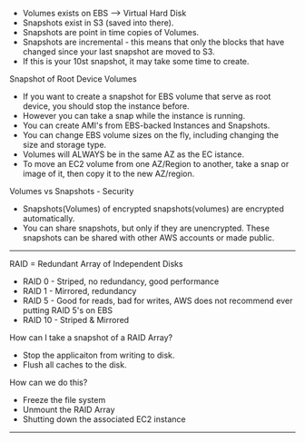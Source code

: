 - Volumes exists on EBS --> Virtual Hard Disk 
- Snapshots exist in S3 (saved into there). 
- Snapshots are point in time copies of Volumes. 
- Snapshots are incremental - this means that only the blocks that have changed since your last snapshot are moved to S3. 
- If this is your 10st snapshot, it may take some time to create.

Snapshot of Root Device Volumes

- If you want to create a snapshot for EBS volume that serve as root device, you should stop the instance before. 
- However you can take a snap while the instance is running. 
- You can create AMI's from EBS-backed Instances and Snapshots. 
- You can change EBS volume sizes on the fly, including changing the size and storage type. 
- Volumes will ALWAYS be in the same AZ as the EC istance. 
- To move an EC2 volume from one AZ/Region to another, take a snap or image of it, then copy it to the new AZ/region. 

Volumes vs Snapshots - Security

- Snapshots(Volumes) of encrypted snapshots(volumes) are encrypted automatically. 
- You can share snapshots, but only if they are unencrypted. These snapshots can be shared with other AWS accounts or made public.
 
--- 

RAID = Redundant Array of Independent Disks

- RAID 0 - Striped, no redundancy, good performance
- RAID 1 - Mirrored, redundancy
- RAID 5 - Good for reads, bad for writes, AWS does not recommend ever putting RAID 5's on EBS
- RAID 10 - Striped & Mirrored

How can I take a snapshot of a RAID Array?
- Stop the applicaiton from writing to disk.
- Flush all caches to the disk.

How can we do this?
- Freeze the file system
- Unmount the RAID Array
- Shutting down the associated EC2 instance

--- 


